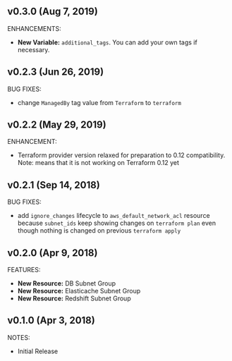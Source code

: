 ## v0.3.0 (Aug 7, 2019)

ENHANCEMENTS:

* **New Variable:** `additional_tags`. You can add your own tags if necessary.

## v0.2.3 (Jun 26, 2019)

BUG FIXES:

* change `ManagedBy` tag value from `Terraform` to `terraform`

## v0.2.2 (May 29, 2019)

ENHANCEMENT:

* Terraform provider version relaxed for preparation to 0.12 compatibility. Note: means that it is not working on Terraform 0.12 yet

## v0.2.1 (Sep 14, 2018)

BUG FIXES:

* add `ignore_changes` lifecycle to `aws_default_network_acl` resource because `subnet_ids` keep showing changes on `terraform plan` even though nothing is changed on previous `terraform apply`

## v0.2.0 (Apr 9, 2018)

FEATURES:

* **New Resource:** DB Subnet Group
* **New Resource:** Elasticache Subnet Group
* **New Resource:** Redshift Subnet Group

## v0.1.0 (Apr 3, 2018)

NOTES:

* Initial Release
